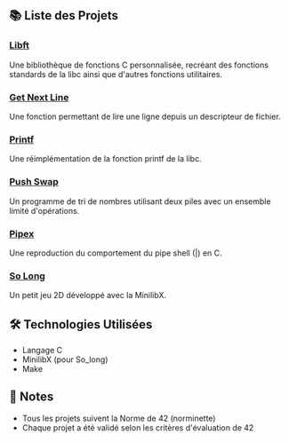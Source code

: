 ## 📚 Liste des Projets

### [Libft](./libft)
Une bibliothèque de fonctions C personnalisée, recréant des fonctions standards de la libc ainsi que d'autres fonctions utilitaires.

### [Get Next Line](./get_next_line)
Une fonction permettant de lire une ligne depuis un descripteur de fichier.

### [Printf](./printf)
Une réimplémentation de la fonction printf de la libc.

### [Push Swap](./push_swap)
Un programme de tri de nombres utilisant deux piles avec un ensemble limité d'opérations.

### [Pipex](./pipex)
Une reproduction du comportement du pipe shell (|) en C.

### [So Long](./so_long)
Un petit jeu 2D développé avec la MinilibX.

## 🛠 Technologies Utilisées
- Langage C
- MinilibX (pour So_long)
- Make

## 📝 Notes
- Tous les projets suivent la Norme de 42 (norminette)
- Chaque projet a été validé selon les critères d'évaluation de 42
